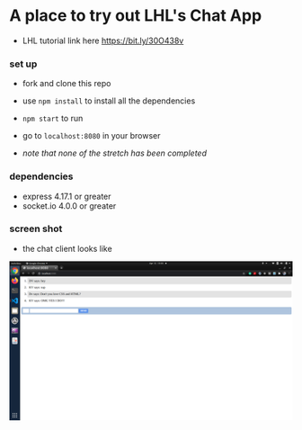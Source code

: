 # A place to try out LHL's Chat App

- LHL tutorial link here https://bit.ly/30O438v

### set up

- fork and clone this repo

- use `npm install` to install all the dependencies

- `npm start` to run

- go to `localhost:8080` in your browser

- _note that none of the stretch has been completed_

### dependencies

- express 4.17.1 or greater
- socket.io 4.0.0 or greater

### screen shot

- the chat client looks like

![screen shot](https://github.com/Don-Stevenson/LHLChatApp/blob/master/docs/Chat%20client%20screen%20shot.png)
